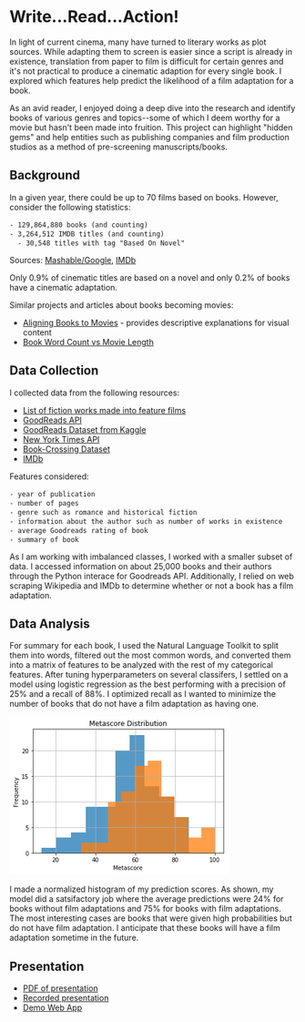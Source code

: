# Write...Read...Action!

In light of current cinema, many have turned to literary works as plot sources. While adapting them to screen is easier since a script is already in existence, translation from paper to film is difficult for certain genres and it's not practical to produce a cinematic adaption for every single book. I explored which features help predict the likelihood of a film adaptation for a book. 

As an avid reader, I enjoyed doing a deep dive into the research and identify books of various genres and topics--some of which I deem worthy for a movie but hasn't been made into fruition. This project can highlight "hidden gems" and help entities such as publishing companies and film production studios as a method of pre-screening manuscripts/books.

## Background

In a given year, there could be up to 70 films based on books. However, consider the following statistics:
```
- 129,864,880 books (and counting)
- 3,264,512 IMDB titles (and counting)
  - 30,548 titles with tag "Based On Novel"
```
Sources: [Mashable/Google](https://mashable.com/2010/08/05/number-of-books-in-the-world/#P1TH6qxOSmqg), [IMDb](https://www.imdb.com/search/keyword?keywords=based-on-novel)

Only 0.9% of cinematic titles are based on a novel and only 0.2% of books have a cinematic adaptation. 

Similar projects and articles about books becoming movies:
- [Aligning Books to Movies](http://yknzhu.wixsite.com/mbweb) - provides descriptive explanations for visual content
- [Book Word Count vs Movie Length](https://www.overthinkingit.com/2013/08/12/book-word-count-movie-length-2/)

## Data Collection

I collected data from the following resources:

- [List of fiction works made into feature films](https://en.wikipedia.org/wiki/Lists_of_fiction_works_made_into_feature_films)
- [GoodReads API](https://www.goodreads.com/api/index#search.books)
- [GoodReads Dataset from Kaggle](https://www.kaggle.com/zygmunt/goodbooks-10k)
- [New York Times API](https://developer.nytimes.com)
- [Book-Crossing Dataset](http://www2.informatik.uni-freiburg.de/~cziegler/BX/)
- [IMDb](https://www.imdb.com/?ref_=nv_home)

Features considered:
```
- year of publication
- number of pages
- genre such as romance and historical fiction
- information about the author such as number of works in existence
- average Goodreads rating of book
- summary of book
```

As I am working with imbalanced classes, I worked with a smaller subset of data. I accessed information on about 25,000 books and their authors through the Python interace for Goodreads API. Additionally, I relied on web scraping Wikipedia and IMDb to determine whether or not a book has a film adaptation. 

## Data Analysis
For summary for each book, I used the Natural Language Toolkit to split them into words, filtered out the most common words, and converted them into a matrix of features to be analyzed with the rest of my categorical features. After tuning hyperparameters on several classifers, I settled on a model using logistic regression as the best performing with a precision of 25% and a recall of 88%. I optimized recall as I wanted to minimize the number of books that do not have a film adaptation as having one.

![alt text](https://github.com/SKGemini/capstone_project/blob/master/images/metascores.png "Metascore Distributions")

I made a normalized histogram of my prediction scores. As shown, my model did a satsifactory job where the average predictions were 24% for books without film adaptations and 75% for books with film adaptations. The most interesting cases are books that were given high probabilities but do not have film adaptation. I anticipate that these books will have a film adaptation sometime in the future.

## Presentation
- [PDF of presentation](https://github.com/SKGemini/capstone_project/blob/master/Write...Read...Action!.pdf)
- [Recorded presentation](https://www.youtube.com/watch?v=TmMkflxlJ6U&index=7&list=PLxtztEze-DRedrinVPfmde2jq9UKwxBzq)
- [Demo Web App](https://github.com/SKGemini/capstone_project/blob/master/images/demo.mov)
